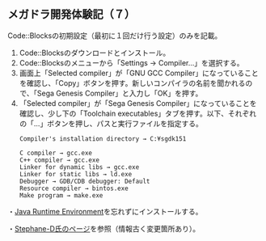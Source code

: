 ## メガドラ開発体験記（７）
Code::Blocksの初期設定（最初に１回だけ行う設定）のみを記載。


1. Code::Blocksのダウンロードとインストール。
1. Code::Blocksのメニューから「Settings → Compiler...」を選択する。
1. 画面上「Selected compiler」が「GNU GCC Compiler」になっていることを確認し、「Copy」ボタンを押す。新しいコンパイラの名前を聞かれるので、「Sega Genesis Compiler」と入力し「OK」を押す。
1. 「Selected compiler」が「Sega Genesis Compiler」になっていることを確認し、少し下の「Toolchain executables」タブを押す。以下、それぞれの「...」ボタンを押し、パスと実行ファイルを指定する。
	```
	Compiler's installation directory → C:¥sgdk151

	C compiler → gcc.exe
	C++ compiler → gcc.exe
	Linker for dynamic libs → gcc.exe
	Linker for static libs → ld.exe
	Debugger → GDB/CDB debugger: Default
	Resource compiler → bintos.exe
	Make program → make.exe
	```
・[Java Runtime Environment](https://www.java.com/ja/download/)を忘れずにインストールする。

・[Stephane-D氏のページ](https://github.com/Stephane-D/SGDK/wiki/Setup-SGDK-with-CodeBlocks)を参照（情報古く変更箇所あり）。
